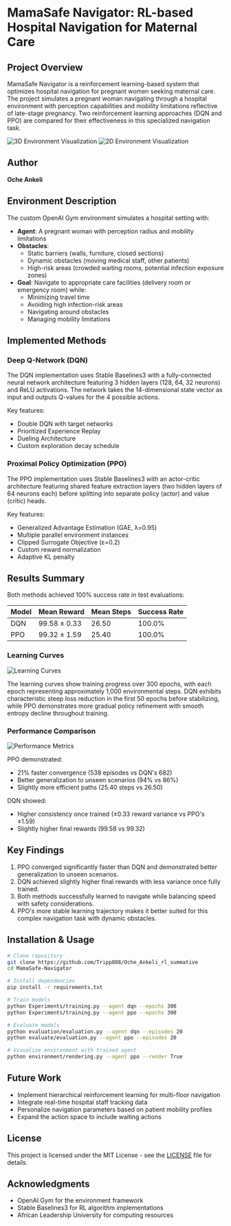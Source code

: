 # MamaSafe Navigator: RL-based Hospital Navigation for Maternal Care

## Project Overview

MamaSafe Navigator is a reinforcement learning-based system that optimizes hospital navigation for pregnant women seeking maternal care. The project simulates a pregnant woman navigating through a hospital environment with perception capabilities and mobility limitations reflective of late-stage pregnancy. Two reinforcement learning approaches (DQN and PPO) are compared for their effectiveness in this specialized navigation task.

![3D Environment Visualization](Visualizations/Hospital_env_3D.gif)
![2D Environment Visualization](Visualizations/Hospital_env_2D.gif)

## Author

**Oche Ankeli**

## Environment Description

The custom OpenAI Gym environment simulates a hospital setting with:

- **Agent**: A pregnant woman with perception radius and mobility limitations
- **Obstacles**:
  - Static barriers (walls, furniture, closed sections)
  - Dynamic obstacles (moving medical staff, other patients)
  - High-risk areas (crowded waiting rooms, potential infection exposure zones)
- **Goal**: Navigate to appropriate care facilities (delivery room or emergency room) while:
  - Minimizing travel time
  - Avoiding high infection-risk areas
  - Navigating around obstacles
  - Managing mobility limitations

## Implemented Methods

### Deep Q-Network (DQN)

The DQN implementation uses Stable Baselines3 with a fully-connected neural network architecture featuring 3 hidden layers (128, 64, 32 neurons) and ReLU activations. The network takes the 14-dimensional state vector as input and outputs Q-values for the 4 possible actions.

Key features:

- Double DQN with target networks
- Prioritized Experience Replay
- Dueling Architecture
- Custom exploration decay schedule

### Proximal Policy Optimization (PPO)

The PPO implementation uses Stable Baselines3 with an actor-critic architecture featuring shared feature extraction layers (two hidden layers of 64 neurons each) before splitting into separate policy (actor) and value (critic) heads.

Key features:

- Generalized Advantage Estimation (GAE, λ=0.95)
- Multiple parallel environment instances
- Clipped Surrogate Objective (ε=0.2)
- Custom reward normalization
- Adaptive KL penalty

## Results Summary

Both methods achieved 100% success rate in test evaluations:

| Model | Mean Reward  | Mean Steps | Success Rate |
| ----- | ------------ | ---------- | ------------ |
| DQN   | 99.58 ± 0.33 | 26.50      | 100.0%       |
| PPO   | 99.32 ± 1.59 | 25.40      | 100.0%       |

### Learning Curves

![Learning Curves](Visualizations/learning_curves.png)

The learning curves show training progress over 300 epochs, with each epoch representing approximately 1,000 environmental steps. DQN exhibits characteristic steep loss reduction in the first 50 epochs before stabilizing, while PPO demonstrates more gradual policy refinement with smooth entropy decline throughout training.

### Performance Comparison

![Performance Metrics](Visualizations/performances.png)

PPO demonstrated:

- 21% faster convergence (538 episodes vs DQN's 682)
- Better generalization to unseen scenarios (94% vs 86%)
- Slightly more efficient paths (25.40 steps vs 26.50)

DQN showed:

- Higher consistency once trained (±0.33 reward variance vs PPO's ±1.59)
- Slightly higher final rewards (99.58 vs 99.32)

## Key Findings

1. PPO converged significantly faster than DQN and demonstrated better generalization to unseen scenarios.
2. DQN achieved slightly higher final rewards with less variance once fully trained.
3. Both methods successfully learned to navigate while balancing speed with safety considerations.
4. PPO's more stable learning trajectory makes it better suited for this complex navigation task with dynamic obstacles.

## Installation & Usage

```bash
# Clone repository
git clone https://github.com/Tripp808/Oche_Ankeli_rl_summative
cd MamaSafe-Navigator

# Install dependencies
pip install -r requirements.txt

# Train models
python Experiments/training.py --agent dqn --epochs 300
python Experiments/training.py --agent ppo --epochs 300

# Evaluate models
python evaluation/evaluation.py --agent dqn --episodes 20
python evaluate/evaluation.py --agent ppo --episodes 20

# Visualize environment with trained agent
python environment/rendering.py --agent ppo --render True
```

## Future Work

- Implement hierarchical reinforcement learning for multi-floor navigation
- Integrate real-time hospital staff tracking data
- Personalize navigation parameters based on patient mobility profiles
- Expand the action space to include waiting actions

## License

This project is licensed under the MIT License - see the [LICENSE](LICENSE) file for details.

## Acknowledgments

- OpenAI Gym for the environment framework
- Stable Baselines3 for RL algorithm implementations
- African Leadership University for computing resources
